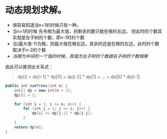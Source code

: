 # 动态规划求解。
- 很容易知道当n=1的时候只有一种。
- 当n>1的时候
    先令根为最大值，则剩余的数只能在根的左边。
    则此时的个数其实就是左子树的个数，即n-1时的个数
- 当(最大值-1)为根，则最大值在根右边，其余的还是在根的左边，此时的个数取决于n-2的个数
- *当根为中间的一个值的时候，其值为左子树的个数跟右子树的个数相乘*

由此可以推测出关系式：
> dp[i] = dp[i-1] * dp[0] + dp[i-2] * dp[1] + ... + dp[0] * dp[i-1]

````java
public int numTrees(int n) {
    int[] dp = new int[n + 1];
    dp[0] = 1;

    for (int i = 1; i <= n; i++) {
        for (int j = 1; j <= i; j++) {
            dp[i] += dp[j-1] * dp[i-j];
        }
    }
    return dp[n];
}
````
